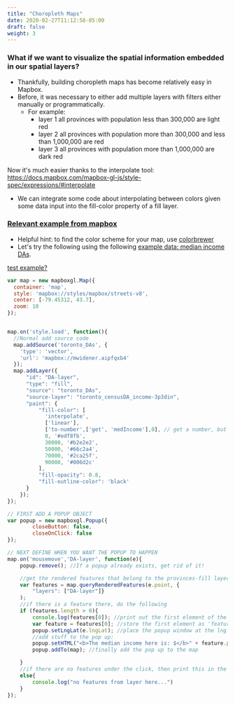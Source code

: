 ```yaml
---
title: "Choropleth Maps"
date: 2020-02-27T11:12:58-05:00
draft: false
weight: 3
---
```


### What if we want to visualize the spatial information embedded in our spatial layers?

* Thankfully, building choropleth maps has become relatively easy in Mapbox.
* Before, it was necessary to either add multiple layers with filters either manually or programmatically.
  * For example:
    * layer 1 all provinces with population less than 300,000 are light red
    * layer 2 all provinces with population more than 300,000 and less than 1,000,000 are red
    * layer 3 all provinces with population more than 1,000,000 are dark red

Now it's much easier thanks to the interpolate tool:
https://docs.mapbox.com/mapbox-gl-js/style-spec/expressions/#interpolate

* We can integrate some code about interpolating between colors given some data input into the fill-color property of a fill layer.

### [Relevant example from mapbox](https://docs.mapbox.com/mapbox-gl-js/example/updating-choropleth/)

* Helpful hint: to find the color scheme for your map, use [colorbrewer](http://colorbrewer2.org)
* Let's try the following using the following [example data: median income DAs](toronto_censusDA_income.geojson).

[test example?](choropleth_no_legend-2020.html)

```javascript
var map = new mapboxgl.Map({
  container: 'map',
  style: 'mapbox://styles/mapbox/streets-v8',
  center: [-79.45312, 43.7],
  zoom: 10
});


map.on('style.load', function(){
  //Normal add source code
  map.addSource('toronto_DAs', {
    'type': 'vector',
    'url': 'mapbox://mwidener.aipfqxb4'
  });
  map.addLayer({
      "id": "DA-layer",
      "type": "fill",
      "source": "toronto_DAs",
      "source-layer": "toronto_censusDA_income-3p3din",
      "paint": {
          "fill-color": [
            'interpolate',
            ['linear'],
            ['to-number',['get', 'medIncome'],0], // get a number, but if provided with a non-number default to 0
            0, '#edf8fb',
            30000, '#b2e2e2',
            50000, '#66c2a4',
            70000, '#2ca25f',
            90000, '#006d2c'
          ],
          "fill-opacity": 0.8,
          "fill-outline-color": 'black'
      }
    });
});

// FIRST ADD A POPUP OBJECT
var popup = new mapboxgl.Popup({
        closeButton: false,
        closeOnClick: false
});

// NEXT DEFINE WHEN YOU WANT THE POPUP TO HAPPEN
map.on('mousemove','DA-layer', function(e){
    popup.remove(); //If a popup already exists, get rid of it!

    //get the rendered features that belong to the provinces-fill layer
    var features = map.queryRenderedFeatures(e.point, {
        "layers": ["DA-layer"]}
    );
    //if there is a feature there, do the following
    if (features.length > 0){
        console.log(features[0]); //print out the first element of the features array that was selected
        var feature = features[0]; //store the first element as 'feature'
        popup.setLngLat(e.lngLat); //place the popup window at the lng and lat where your click event happened
        //add stuff to the pop up:
        popup.setHTML("<b>The median income here is: $</b>" + feature.properties.medIncome + "<br>");
        popup.addTo(map); //finally add the pop up to the map

    }
    //if there are no features under the click, then print this in the web browser console
    else{
        console.log("no features from layer here...")
    }
});

```

